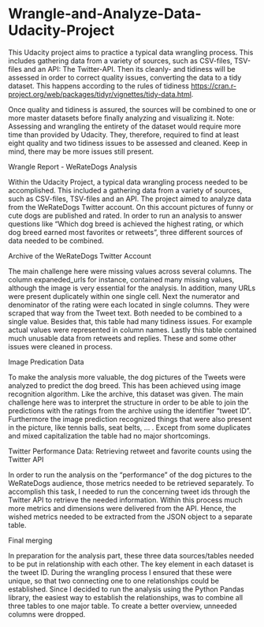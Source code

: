 # Wrangle-and-Analyze-Data-Udacity-Project
This Udacity project aims to practice a typical data wrangling process. This includes gathering data from a variety of sources, such as CSV-files, TSV-files and an API: The Twitter-API. Then its cleanly- and tidiness will be assessed in order to correct quality issues, converting the data to a tidy dataset. This happens according to the rules of tidiness https://cran.r-project.org/web/packages/tidyr/vignettes/tidy-data.html. 

Once quality and tidiness is assured, the sources will be combined to one or more master datasets before finally analyzing and visualizing it.  Note: Assessing and wrangling the entirety of the dataset would require more time than provided by Udacity. They, therefore, required to find at least eight quality and two tidiness issues to be assessed and cleaned. Keep in mind, there may be more issues still present.



Wrangle Report - WeRateDogs Analysis

Within the Udacity Project, a typical data wrangling process needed to be accomplished. This
included a gathering data from a variety of sources, such as CSV-files, TSV-files and an API. The project
aimed to analyze data from the WeRateDogs Twitter account. On this account pictures of funny or cute
dogs are published and rated. In order to run an analysis to answer questions like “Which dog breed is
achieved the highest rating, or which dog breed earned most favorites or retweets”, three different sources
of data needed to be combined.


Archive of the WeRateDogs Twitter Account

The main challenge here were missing values across several columns. The column expaneded_urls
for instance, contained many missing values, although the image is very essential for the analysis. In
addition, many URLs were present duplicately within one single cell. Next the numerator and
denominator of the rating were each located in single columns. They were scraped that way from the
Tweet text. Both needed to be combined to a single value. Besides that, this table had many tidiness
issues. For example actual values were represented in column names. Lastly this table contained
much unusable data from retweets and replies. These and some other issues were cleaned in
process.

Image Predication Data

To make the analysis more valuable, the dog pictures of the Tweets were analyzed to predict the dog
breed. This has been achieved using image recognition algorithm. Like the archive, this dataset was
given. The main challenge here was to interpret the structure in order to be able to join the predictions
with the ratings from the archive using the identifier “tweet ID”. Furthermore the image prediction
recognized things that were also present in the picture, like tennis balls, seat belts, … . Except from
some duplicates and mixed capitalization the table had no major shortcomings.

Twitter Performance Data: Retrieving retweet and favorite counts using the Twitter API

In order to run the analysis on the “performance” of the dog pictures to the WeRateDogs audience,
those metrics needed to be retrieved separately. To accomplish this task, I needed to run the
concerning tweet ids through the Twitter API to retrieve the needed information. Within this process
much more metrics and dimensions were delivered from the API. Hence, the wished metrics needed
to be extracted from the JSON object to a separate table.


Final merging

In preparation for the analysis part, these three data sources/tables needed to be put in relationship
with each other. The key element in each dataset is the tweet ID. During the wrangling process I
ensured that these were unique, so that two connecting one to one relationships could be
established. Since I decided to run the analysis using the Python Pandas library, the easiest way to
establish the relationships, was to combine all three tables to one major table. To create a better
overview, unneeded columns were dropped.
